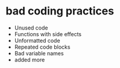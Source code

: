 bad coding practices
=========
* Unused code
* Functions with side effects
* Unformatted code
* Repeated code blocks
* Bad variable names
* added more

